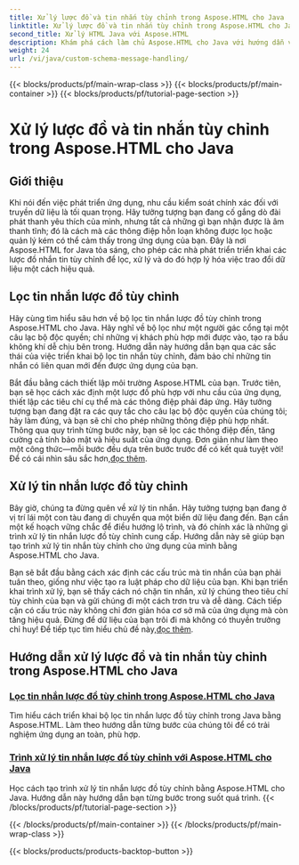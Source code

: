 ```yaml
---
title: Xử lý lược đồ và tin nhắn tùy chỉnh trong Aspose.HTML cho Java
linktitle: Xử lý lược đồ và tin nhắn tùy chỉnh trong Aspose.HTML cho Java
second_title: Xử lý HTML Java với Aspose.HTML
description: Khám phá cách làm chủ Aspose.HTML cho Java với hướng dẫn về lọc và xử lý tin nhắn lược đồ tùy chỉnh. Bắt đầu xây dựng các ứng dụng phù hợp.
weight: 24
url: /vi/java/custom-schema-message-handling/
---
```


{{< blocks/products/pf/main-wrap-class >}}
{{< blocks/products/pf/main-container >}}
{{< blocks/products/pf/tutorial-page-section >}}

# Xử lý lược đồ và tin nhắn tùy chỉnh trong Aspose.HTML cho Java

## Giới thiệu

Khi nói đến việc phát triển ứng dụng, nhu cầu kiểm soát chính xác đối với truyền dữ liệu là tối quan trọng. Hãy tưởng tượng bạn đang cố gắng dò đài phát thanh yêu thích của mình, nhưng tất cả những gì bạn nhận được là âm thanh tĩnh; đó là cách mà các thông điệp hỗn loạn không được lọc hoặc quản lý kém có thể cảm thấy trong ứng dụng của bạn. Đây là nơi Aspose.HTML for Java tỏa sáng, cho phép các nhà phát triển triển khai các lược đồ nhắn tin tùy chỉnh để lọc, xử lý và do đó hợp lý hóa việc trao đổi dữ liệu một cách hiệu quả.

## Lọc tin nhắn lược đồ tùy chỉnh

Hãy cùng tìm hiểu sâu hơn về bộ lọc tin nhắn lược đồ tùy chỉnh trong Aspose.HTML cho Java. Hãy nghĩ về bộ lọc như một người gác cổng tại một câu lạc bộ độc quyền; chỉ những vị khách phù hợp mới được vào, tạo ra bầu không khí dễ chịu bên trong. Hướng dẫn này hướng dẫn bạn qua các sắc thái của việc triển khai bộ lọc tin nhắn tùy chỉnh, đảm bảo chỉ những tin nhắn có liên quan mới đến được ứng dụng của bạn.

 Bắt đầu bằng cách thiết lập môi trường Aspose.HTML của bạn. Trước tiên, bạn sẽ học cách xác định một lược đồ phù hợp với nhu cầu của ứng dụng, thiết lập các tiêu chí cụ thể mà các thông điệp phải đáp ứng. Hãy tưởng tượng bạn đang đặt ra các quy tắc cho câu lạc bộ độc quyền của chúng tôi; hãy làm đúng, và bạn sẽ chỉ cho phép những thông điệp phù hợp nhất. Thông qua quy trình từng bước này, bạn sẽ lọc các thông điệp đến, tăng cường cả tính bảo mật và hiệu suất của ứng dụng. Đơn giản như làm theo một công thức—mỗi bước đều dựa trên bước trước để có kết quả tuyệt vời! Để có cái nhìn sâu sắc hơn,[đọc thêm](./custom-schema-message-filter/).

## Xử lý tin nhắn lược đồ tùy chỉnh

Bây giờ, chúng ta đừng quên về xử lý tin nhắn. Hãy tưởng tượng bạn đang ở vị trí lái một con tàu đang di chuyển qua một biển dữ liệu đang đến. Bạn cần một kế hoạch vững chắc để điều hướng lộ trình, và đó chính xác là những gì trình xử lý tin nhắn lược đồ tùy chỉnh cung cấp. Hướng dẫn này sẽ giúp bạn tạo trình xử lý tin nhắn tùy chỉnh cho ứng dụng của mình bằng Aspose.HTML cho Java.

 Bạn sẽ bắt đầu bằng cách xác định các cấu trúc mà tin nhắn của bạn phải tuân theo, giống như việc tạo ra luật pháp cho dữ liệu của bạn. Khi bạn triển khai trình xử lý, bạn sẽ thấy cách nó chặn tin nhắn, xử lý chúng theo tiêu chí tùy chỉnh của bạn và gửi chúng đi một cách trơn tru và dễ dàng. Cách tiếp cận có cấu trúc này không chỉ đơn giản hóa cơ sở mã của ứng dụng mà còn tăng hiệu quả. Đừng để dữ liệu của bạn trôi đi mà không có thuyền trưởng chỉ huy! Để tiếp tục tìm hiểu chủ đề này,[đọc thêm](./custom-schema-message-handler/).

## Hướng dẫn xử lý lược đồ và tin nhắn tùy chỉnh trong Aspose.HTML cho Java
### [Lọc tin nhắn lược đồ tùy chỉnh trong Aspose.HTML cho Java](./custom-schema-message-filter/)
Tìm hiểu cách triển khai bộ lọc tin nhắn lược đồ tùy chỉnh trong Java bằng Aspose.HTML. Làm theo hướng dẫn từng bước của chúng tôi để có trải nghiệm ứng dụng an toàn, phù hợp.
### [Trình xử lý tin nhắn lược đồ tùy chỉnh với Aspose.HTML cho Java](./custom-schema-message-handler/)
Học cách tạo trình xử lý tin nhắn lược đồ tùy chỉnh bằng Aspose.HTML cho Java. Hướng dẫn này hướng dẫn bạn từng bước trong suốt quá trình.
{{< /blocks/products/pf/tutorial-page-section >}}

{{< /blocks/products/pf/main-container >}}
{{< /blocks/products/pf/main-wrap-class >}}

{{< blocks/products/products-backtop-button >}}
